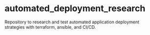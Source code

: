 # automated_deployment_research
Repository to research and test automated application deployment strategies with terraform, ansible, and CI/CD.

